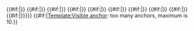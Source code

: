 {{\#if:|<span id="{{{2}}}"></span>}}
{{\#if:|<span id="{{{3}}}"></span>}}
{{\#if:|<span id="{{{4}}}"></span>}}
{{\#if:|<span id="{{{5}}}"></span>}}
{{\#if:|<span id="{{{6}}}"></span>}}
{{\#if:|<span id="{{{7}}}"></span>}}
{{\#if:|<span id="{{{8}}}"></span>}}
{{\#if:|<span id="{{{9}}}"></span>}}
{{\#if:|<span id="{{{10}}}"></span>}}
{{\#if:|<span id="{{{1}}}">}}}</span>}}
{{\#if:|<span class="error">[Template:Visible
anchor](Template:Visible_anchor "wikilink"): too many anchors, maximum
is 10.</span>}}<noinclude>

</noinclude>
